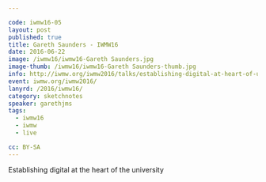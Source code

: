 ```yaml
---

code: iwmw16-05
layout: post
published: true
title: Gareth Saunders - IWMW16
date: 2016-06-22
image: /iwmw16/iwmw16-Gareth Saunders.jpg
image-thumb: /iwmw16/iwmw16-Gareth Saunders-thumb.jpg
info: http://iwmw.org/iwmw2016/talks/establishing-digital-at-heart-of-university/
event: iwmw.org/iwmw2016/
lanyrd: /2016/iwmw16/
category: sketchnotes
speaker: garethjms
tags:
  - iwmw16
  - iwmw
  - live

cc: BY-SA
---
```


Establishing digital at the heart of the university
